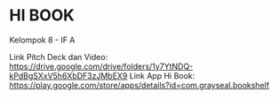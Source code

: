 # HI BOOK #
Kelompok 8 -  IF A


Link Pitch Deck dan Video:  https://drive.google.com/drive/folders/1y7YtNDQ-kPdBgSXxV5h6XbDF3zJMbEX9
Link App Hi Book: https://play.google.com/store/apps/details?id=com.grayseal.bookshelf
